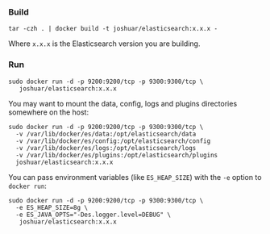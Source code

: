 ### Build

```
tar -czh . | docker build -t joshuar/elasticsearch:x.x.x -
```

Where `x.x.x` is the Elasticsearch version you are building.

### Run

```
sudo docker run -d -p 9200:9200/tcp -p 9300:9300/tcp \
   joshuar/elasticsearch:x.x.x
```

You may want to mount the data, config, logs and plugins directories
somewhere on the host:

```
sudo docker run -d -p 9200:9200/tcp -p 9300:9300/tcp \
  -v /var/lib/docker/es/data:/opt/elasticsearch/data
  -v /var/lib/docker/es/config:/opt/elasticsearch/config
  -v /var/lib/docker/es/logs:/opt/elasticsearch/logs
  -v /var/lib/docker/es/plugins:/opt/elasticsearch/plugins
  joshuar/elasticsearch:x.x.x
```

You can pass environment variables (like `ES_HEAP_SIZE`) with the `-e`
option to `docker run`:

```
sudo docker run -d -p 9200:9200/tcp -p 9300:9300/tcp \
  -e ES_HEAP_SIZE=8g \
  -e ES_JAVA_OPTS="-Des.logger.level=DEBUG" \
   joshuar/elasticsearch:x.x.x
```
